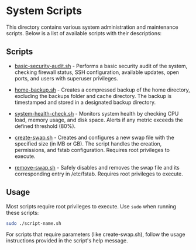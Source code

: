 # System Scripts

This directory contains various system administration and maintenance scripts. Below is a list of available scripts with their descriptions:

## Scripts

- [basic-security-audit.sh](./basic-security-audit.sh) - Performs a basic security audit of the system, checking firewall status, SSH configuration, available updates, open ports, and users with superuser privileges.

- [home-backup.sh](./home-backup.sh) - Creates a compressed backup of the home directory, excluding the backups folder and cache directory. The backup is timestamped and stored in a designated backup directory.

- [system-health-check.sh](./system-health-check.sh) - Monitors system health by checking CPU load, memory usage, and disk space. Alerts if any metric exceeds the defined threshold (80%).

- [create-swap.sh](./create-swap.sh) - Creates and configures a new swap file with the specified size (in MB or GB). The script handles the creation, permissions, and fstab configuration. Requires root privileges to execute.

- [remove-swap.sh](./remove-swap.sh) - Safely disables and removes the swap file and its corresponding entry in /etc/fstab. Requires root privileges to execute.

## Usage

Most scripts require root privileges to execute. Use `sudo` when running these scripts:

```bash
sudo ./script-name.sh
```

For scripts that require parameters (like create-swap.sh), follow the usage instructions provided in the script's help message. 
